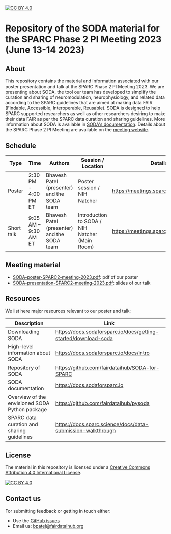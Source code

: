 [![CC BY 4.0][cc-by-shield]][cc-by]

[cc-by]: http://creativecommons.org/licenses/by/4.0/
[cc-by-shield]: https://img.shields.io/badge/License-CC%20BY%204.0-lightgrey.svg
[cc-by-image]: https://i.creativecommons.org/l/by/4.0/88x31.png

# Repository of the SODA material for the SPARC Phase 2 PI Meeting 2023 (June 13-14 2023)

## About

This repository contains the material and information associated with our poster presentation and talk at the SPARC Phase 2 PI Meeting 2023. We are presenting about SODA, the tool our team has developed to simplify the curation and sharing of neuromodulation, neurophysiology, and related data according to the SPARC guidelines that are aimed at making data FAIR (Findable, Accessible, Interoperable, Reusable). SODA is designed to help SPARC supported researchers as well as other researchers desiring to make their data FAIR as per the SPARC data curation and sharing guidelines. More information about SODA is available in [SODA's documentation](https://docs.sodaforsparc.io/docs/intro). Details about the SPARC Phase 2 PI Meeting are available on the [meeting website](https://meetings.sparc.science/). 

## Schedule

| Type            | Time             | Authors                          | Session / Location                                              | Details |
| --------------- | -----------------|--------------------------------- |------------------------------------------------------ |------------------- |
| Poster          | 2:30 PM - 4:00 PM ET  |Bhavesh Patel (presenter) and the SODA team | Poster session / NIH Natcher | https://meetings.sparc.science/agenda |
| Short talk      | 9:05 AM – 9:30 AM ET |Bhavesh Patel (presenter) and the SODA team | Introduction to SODA / NIH Natcher (Main Room) | https://meetings.sparc.science/agenda |


## Meeting material

- [SODA-poster-SPARC2-meeting-2023.pdf](https://github.com/fairdataihub/SODA-SPARC-Phase2-PI-Meeting/blob/main/SODA-poster-SPARC2-meeting-2023.pdf): pdf of our poster
- [SODA-presentation-SPARC2-meeting-2023.pdf](): slides of our talk

## Resources

We list here major resources relevant to our poster and talk:

| Description                                         | Link                                                              |
| --------------------------------------------------  | ----------------------------------------------------------------- |
| Downloading SODA                             | https://docs.sodaforsparc.io/docs/getting-started/download-soda |
| High-level information about SODA                             | https://docs.sodaforsparc.io/docs/intro  |
| Repository of SODA             | https://github.com/fairdataihub/SODA-for-SPARC|
| SODA documentation  | https://docs.sodaforsparc.io |
| Overview of the envisioned SODA Python package  | https://github.com/fairdataihub/pysoda |
| SPARC data curation and sharing guidelines  | https://docs.sparc.science/docs/data-submission-walkthrough |

## License
The material in this repository is licensed under a
[Creative Commons Attribution 4.0 International License][cc-by].

[![CC BY 4.0][cc-by-image]][cc-by]

## Contact us
For submitting feedback or getting in touch either:
- Use the [GitHub issues](https://github.com/fairdataihub/SODA-SPARC-Phase2-PI-Meeting/issues) 
- Email us: bpatel@fairdataihub.org



